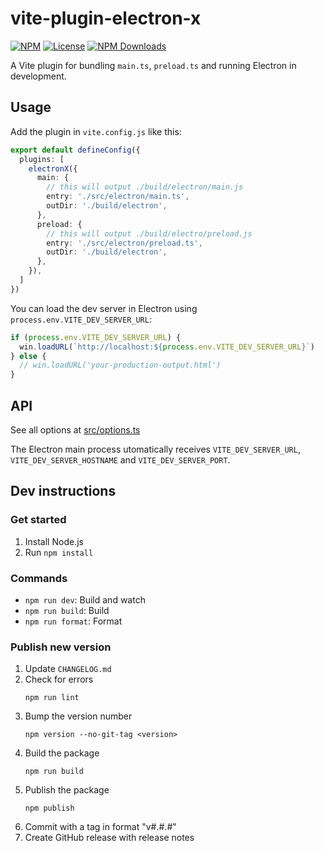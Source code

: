 # vite-plugin-electron-x

[![NPM](https://img.shields.io/npm/v/vite-plugin-electron-x.svg)](https://npmjs.com/package/vite-plugin-electron-x)
[![License](https://img.shields.io/npm/l/vite-plugin-electron-x.svg)](LICENSE)
[![NPM Downloads](https://img.shields.io/npm/dm/vite-plugin-electron-x.svg)](https://npmjs.com/package/vite-plugin-electron-x)

A Vite plugin for bundling `main.ts`, `preload.ts` and running Electron in development.

## Usage

Add the plugin in `vite.config.js` like this:
```ts
export default defineConfig({
  plugins: [
    electronX({
      main: {
        // this will output ./build/electron/main.js
        entry: './src/electron/main.ts',
        outDir: './build/electron',
      },
      preload: {
        // this will output ./build/electro/preload.js
        entry: './src/electron/preload.ts',
        outDir: './build/electron',
      },
    }),
  ]
})
```

You can load the dev server in Electron using `process.env.VITE_DEV_SERVER_URL`:
```js
if (process.env.VITE_DEV_SERVER_URL) {
  win.loadURL(`http://localhost:${process.env.VITE_DEV_SERVER_URL}`)
} else {
  // win.loadURL('your-production-output.html')
}
```

## API

See all options at [src/options.ts](https://github.com/probablykasper/vite-plugin-electron-x/blob/master/src/options.ts)

The Electron main process utomatically receives `VITE_DEV_SERVER_URL`, `VITE_DEV_SERVER_HOSTNAME` and `VITE_DEV_SERVER_PORT`.

## Dev instructions

### Get started

1. Install Node.js
2. Run `npm install`

### Commands
- `npm run dev`: Build and watch
- `npm run build`: Build
- `npm run format`: Format

### Publish new version

1. Update `CHANGELOG.md`
2. Check for errors
    ```
    npm run lint
    ```
3. Bump the version number
    ```
    npm version --no-git-tag <version>
    ```
4. Build the package
    ```
    npm run build
    ```
5. Publish the package
    ```
    npm publish
    ```
6. Commit with a tag in format "v#.#.#"
7. Create GitHub release with release notes
